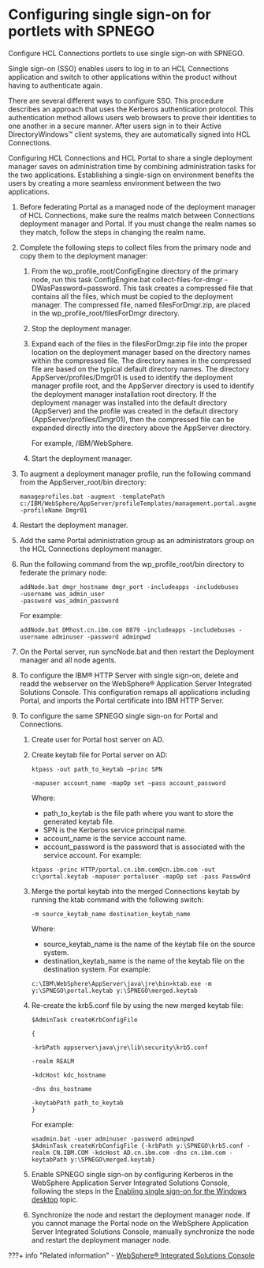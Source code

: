 # Configuring single sign-on for portlets with SPNEGO

Configure HCL Connections portlets to use single sign-on with SPNEGO.

Single sign-on \(SSO\) enables users to log in to an HCL Connections application and switch to other applications within the product without having to authenticate again.

There are several different ways to configure SSO. This procedure describes an approach that uses the Kerberos authentication protocol. This authentication method allows users web browsers to prove their identities to one another in a secure manner. After users sign in to their Active DirectoryWindows™ client systems, they are automatically signed into HCL Connections.

Configuring HCL Connections and HCL Portal to share a single deployment manager saves on administration time by combining administration tasks for the two applications. Establishing a single-sign on environment benefits the users by creating a more seamless environment between the two applications.

1.  Before federating Portal as a managed node of the deployment manager of HCL Connections, make sure the realms match between Connections deployment manager and Portal. If you must change the realm names so they match, follow the steps in changing the realm name.

2.  Complete the following steps to collect files from the primary node and copy them to the deployment manager:

    1.  From the wp\_profile\_root/ConfigEngine directory of the primary node, run this task ConfigEngine.bat collect-files-for-dmgr -DWasPassword=password. This task creates a compressed file that contains all the files, which must be copied to the deployment manager. The compressed file, named filesForDmgr.zip, are placed in the wp\_profile\_root/filesForDmgr directory.

    2.  Stop the deployment manager.

    3.  Expand each of the files in the filesForDmgr.zip file into the proper location on the deployment manager based on the directory names within the compressed file. The directory names in the compressed file are based on the typical default directory names. The directory AppServer/profiles/Dmgr01 is used to identify the deployment manager profile root, and the AppServer directory is used to identify the deployment manager installation root directory. If the deployment manager was installed into the default directory \(AppServer\) and the profile was created in the default directory \(AppServer/profiles/Dmgr01\), then the compressed file can be expanded directly into the directory above the AppServer directory.

        For example, /IBM/WebSphere.

    4.  Start the deployment manager.

3.  To augment a deployment manager profile, run the following command from the AppServer\_root/bin directory:

    ```
    manageprofiles.bat -augment -templatePath  c:/IBM/WebSphere/AppServer/profileTemplates/management.portal.augment -profileName Dmgr01
    ```

4.  Restart the deployment manager.

5.  Add the same Portal administration group as an administrators group on the HCL Connections deployment manager.

6.  Run the following command from the wp\_profile\_root/bin directory to federate the primary node:

    ```
    addNode.bat dmgr_hostname dmgr_port -includeapps -includebuses
    -username was_admin_user
    -password was_admin_password
    ```

    For example:

    ```
    addNode.bat DMhost.cn.ibm.com 8879 -includeapps -includebuses -username adminuser -password adminpwd
    ```

7.  On the Portal server, run syncNode.bat and then restart the Deployment manager and all node agents.

8.  To configure the IBM® HTTP Server with single sign-on, delete and readd the webserver on the WebSphere® Application Server Integrated Solutions Console. This configuration remaps all applications including Portal, and imports the Portal certificate into IBM HTTP Server.

9.  To configure the same SPNEGO single sign-on for Portal and Connections.

    1.  Create user for Portal host server on AD.

    2.  Create keytab file for Portal server on AD:

        ```
        ktpass -out path_to_keytab –princ SPN
        
        -mapuser account_name -mapOp set –pass account_password
        ```

        Where:

        -   path\_to\_keytab is the file path where you want to store the generated keytab file.
        -   SPN is the Kerberos service principal name.
        -   account\_name is the service account name.
        -   account\_password is the password that is associated with the service account.
        For example:

        ```
        ktpass -princ HTTP/portal.cn.ibm.com@cn.ibm.com -out c:\portal.keytab -mapuser portaluser -mapOp set -pass Passw0rd
        ```

    3.  Merge the portal keytab into the merged Connections keytab by running the ktab command with the following switch:

        ```
        -m source_keytab_name destination_keytab_name
        ```

        Where:

        -   source\_keytab\_name is the name of the keytab file on the source system.
        -   destination\_keytab\_name is the name of the keytab file on the destination system.
        For example:

        ```
        c:\IBM\WebSphere\AppServer\java\jre\bin>ktab.exe -m y:\SPNEGO\portal.keytab y:\SPNEGO\merged.keytab
        ```

    4.  Re-create the krb5.conf file by using the new merged keytab file:

        ```
        $AdminTask createKrbConfigFile
        
        {
        
        -krbPath appserver\java\jre\lib\security\krb5.conf
        
        -realm REALM
        
        -kdcHost kdc_hostname
        
        -dns dns_hostname
        
        -keytabPath path_to_keytab
        }
        ```

        For example:

        ```
        wsadmin.bat -user adminuser -password adminpwd
        $AdminTask createKrbConfigFile {-krbPath y:\SPNEGO\krb5.conf -realm CN.IBM.COM -kdcHost AD.cn.ibm.com -dns cn.ibm.com -keytabPath y:\SPNEGO\merged.keytab}
        ```

    5.  Enable SPNEGO single sign-on by configuring Kerberos in the WebSphere Application Server Integrated Solutions Console, following the steps in the [Enabling single sign-on for the Windows desktop](https://help.hcltechsw.com/connections/v65/admin/secure/t_install_kerb_setup_spnego.html) topic.

    6.  Synchronize the node and restart the deployment manager node. If you cannot manage the Portal node on the WebSphere Application Server Integrated Solutions Console, manually synchronize the node and restart the deployment manager node.

???+ info "Related information"
    - [WebSphere® Integrated Solutions Console](../../../../../../../deployment/manage/portal_admin_tools/WebSphere_Integrated_Solutions_Console.md)


